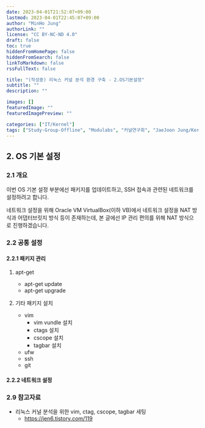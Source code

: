 ```yaml
---
date: 2023-04-01T21:52:07+09:00
lastmod: 2023-04-01T22:45:07+09:00
author: "MinHo Jung"
authorLink: ""
license: "CC BY-NC-ND 4.0"
draft: false
toc: true
hiddenFromHomePage: false
hiddenFromSearch: false
linkToMarkdown: false
rssFullText: false

title: "(작성중) 리눅스 커널 분석 환경 구축 - 2.OS기본설정"
subtitle: ""
description: ""

images: []
featuredImage: ""
featuredImagePreview: ""

categories: ["IT/Kernel"]
tags: ["Study-Group-Offline", "Modulabs", "커널연구회", "JaeJoon Jung/KernelLab"]
---
```




## 2. OS 기본 설정

### 2.1 개요

이번 OS 기본 설정 부분에선 패키지를 업데이트하고, SSH 접속과 관련된 네트워크를 설정하려고 합니다.

네트워크 설정을 위해 Oracle VM VirtualBox(이하 VB)에서 네트워크 설정을 NAT 방식과 어댑터브릿지 방식 등이 존재하는데, 본 글에선 IP 관리 편의를 위해 NAT 방식으로 진행하겠습니다.



### 2.2 공통 설정

#### 2.2.1 패키지 관리

1. apt-get
   - apt-get update
   - apt-get upgrade

2. 기타 패키지 설치
   - vim
     - vim vundle 설치
     - ctags 설치
     - cscope 설치
     - tagbar 설치
   - ufw
   - ssh
   - git



#### 2.2.2 네트워크 설정



### 2.9 참고자료

- 리눅스 커널 분석을 위한 vim, ctag, cscope, tagbar 세팅
  - https://jen6.tistory.com/119
